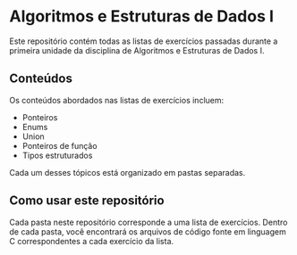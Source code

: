 # Algoritmos e Estruturas de Dados I

Este repositório contém todas as listas de exercícios passadas durante a primeira unidade da disciplina de Algoritmos e Estruturas de Dados I.

## Conteúdos

Os conteúdos abordados nas listas de exercícios incluem:

- Ponteiros
- Enums
- Union
- Ponteiros de função
- Tipos estruturados

Cada um desses tópicos está organizado em pastas separadas.

## Como usar este repositório

Cada pasta neste repositório corresponde a uma lista de exercícios. Dentro de cada pasta, você encontrará os arquivos de código fonte em linguagem C correspondentes a cada exercício da lista.

